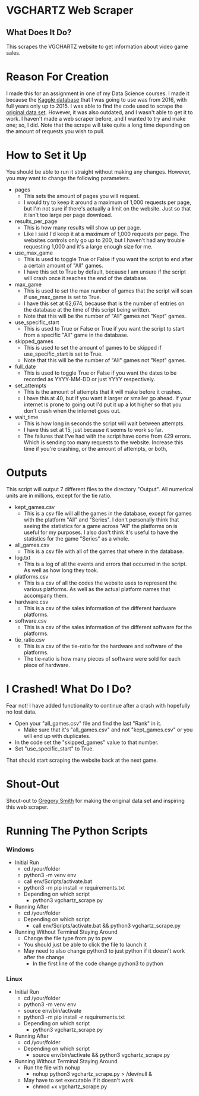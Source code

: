 # VGCHARTZ Web Scraper

## What Does It Do?

This scrapes the VGCHARTZ website to get information about video game sales.

# Reason For Creation

 I made this for an assignment in one of my Data Science courses. I made it because the [Kaggle database](https://www.kaggle.com/datasets/gregorut/videogamesales) that I was going to use was from 2016, with full years only up to 2015. I was able to find the code used to scrape the [original data set](https://github.com/GregorUT/vgchartzScrape). However, it was also outdated, and I wasn't able to get it to work. I haven't made a web scraper before, and I wanted to try and make one; so, I did. Note that the scrape will take quite a long time depending on the amount of requests you wish to pull.

# How to Set it Up

You should be able to run it straight without making any changes. However, you may want to change the following parameters.

- pages
  - This sets the amount of pages you will request.
  - I would try to keep it around a maximum of 1,000 requests per page, but I'm not sure if there's actually a limit on the website. Just so that it isn't too large per page download.
- results_per_page
  - This is how many results will show up per page.
  - Like I said I'd keep it at a maximum of 1,000 requests per page. The websites controls only go up to 200, but I haven't had any trouble requesting 1,000 and it's a large enough size for me.
- use_max_game
  - This is used to toggle True or False if you want the script to end after a certain amount of "All" games.
  - I have this set to True by default, because I am unsure if the script will crash once it reaches the end of the database.
- max_game
  - This is used to set the max number of games that the script will scan if use_max_game is set to True.
  - I have this set at 62,674, because that is the number of entries on the database at the time of this script being written.
  - Note that this will be the number of "All" games not "Kept" games.
- use_specific_start
  - This is used to True or False or True if you want the script to start from a specific "All" game in the database.
- skipped_games
  - This is used to set the amount of games to be skipped if use_specific_start is set to True.
  - Note that this will be the number of "All" games not "Kept" games.
- full_date
  - This is used to toggle True or False if you want the dates to be recorded as YYYY-MM-DD or just YYYY respectively.
- set_attempts
  - This is the amount of attempts that it will make before it crashes.
  - I have this at 40, but if you want it larger or smaller go ahead. If your internet is prone to going out I'd put it up a lot higher so that you don't crash when the internet goes out.
- wait_time
  - This is how long in seconds the script will wait between attempts.
  - I have this set at 15, just because it seems to work so far.
  - The failures that I've had with the script have come from 429 errors. Which is sending too many requests to the website. Increase this time if you're crashing, or the amount of attempts, or both,

# Outputs

This script will output 7 different files to the directory "Output". All numerical units are in millions, except for the tie ratio.

- kept_games.csv
  - This is a csv file will all the games in the database, except for games with the platform "All" and "Series". I don't personally think that seeing the statistics for a game across "All" the platforms on is useful for my purposes. I also don't think it's useful to have the statistics for the game "Series" as a whole.
- all_games.csv
  - This is a csv file with all of the games that where in the database.
- log.txt
  - This is a log of all the events and errors that occurred in the script. As well as how long they took.
- platforms.csv
  - This is a csv of all the codes the website uses to represent the various platforms. As well as the actual platform names that accompany them.
- hardware.csv
  - This is a csv of the sales information of the different hardware platforms.
- software.csv
  - This is a csv of the sales information of the different software for the platforms.
- tie_ratio.csv
  - This is a csv of the tie-ratio for the hardware and software of the platforms.
  - The tie-ratio is how many pieces of software were sold for each piece of hardware.

# I Crashed! What Do I Do?

Fear not! I have added functionality to continue after a crash with hopefully no lost data.

- Open your "all_games.csv" file and find the last "Rank" in it.
  - Make sure that it's "all_games.csv" and not "kept_games.csv" or you will end up with duplicates.
- In the code set the "skipped_games" value to that number.
- Set "use_specific_start" to True.

That should start scraping the website back at the next game.

# Shout-Out

Shout-out to [Gregory Smith](https://github.com/GregorUT) for making the original data set and inspiring this web scraper.

# Running The Python Scripts

### Windows

- Initial Run
  - cd /your/folder
  - python3 -m venv env
  - call env/Scripts/activate.bat
  - python3 -m pip install -r requirements.txt
  - Depending on which script
    - python3 vgchartz_scrape.py
- Running After
  - cd /your/folder
  - Depending on which script
    - call env/Scripts/activate.bat && python3 vgchartz_scrape.py
- Running Without Terminal Staying Around
  - Change the file type from py to pyw
  - You should just be able to click the file to launch it
  - May need to also change python3 to just python if it doesn't work after the change
    - In the first line of the code change python3 to python

### Linux

- Initial Run
  - cd /your/folder
  - python3 -m venv env
  - source env/bin/activate
  - python3 -m pip install -r requirements.txt
  - Depending on which script
    - python3 vgchartz_scrape.py
- Running After
  - cd /your/folder
  - Depending on which script
    - source env/bin/activate && python3 vgchartz_scrape.py
- Running Without Terminal Staying Around
  - Run the file with nohup
    - nohup python3 vgchartz_scrape.py > /dev/null &
  - May have to set executable if it doesn't work
    - chmod +x vgchartz_scrape.py
